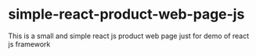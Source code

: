 # simple-react-product-web-page-js
This is a small and simple react js product web page just for demo of react js framework
